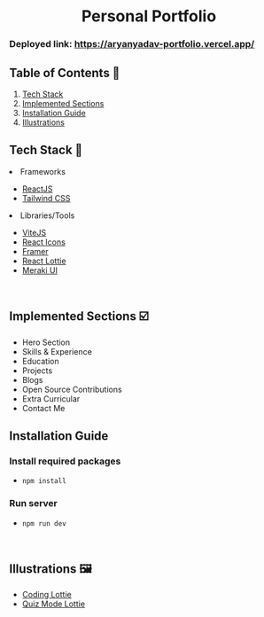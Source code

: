 <h1 align="center"> Personal Portfolio </h1>

### Deployed link: https://aryanyadav-portfolio.vercel.app/

## Table of Contents 📁

1. [Tech Stack](#tech-stack-)
2. [Implemented Sections](#implemented-sections-%EF%B8%8F)
3. [Installation Guide](#installation-guide-)
4. [Illustrations](#illustrations-%EF%B8%8F)
   <br>

## Tech Stack 🧰

<li>Frameworks</li>

- [ReactJS](https://reactjs.org/)
- [Tailwind CSS](https://tailwindcss.com/)

<li>Libraries/Tools</li>
    
- [ViteJS](https://vitejs.dev/)
- [React Icons](https://react-icons.github.io/react-icons")
- [Framer](https://www.framer.com/)
- [React Lottie](https://www.npmjs.com/package/react-lottie)
- [Meraki UI](https://merakiui.com/components/)

<br/>

## Implemented Sections ☑️

- Hero Section
- Skills & Experience
- Education
- Projects
- Blogs
- Open Source Contributions
- Extra Curricular
- Contact Me

## Installation Guide
### Install required packages

- `npm install`

### Run server

- `npm run dev`

<br/>

## Illustrations 🖼️

- [Coding Lottie](https://lottiefiles.com/90189-coding) 
- [Quiz Mode Lottie](https://lottiefiles.com/92377-quiz-mode) 
